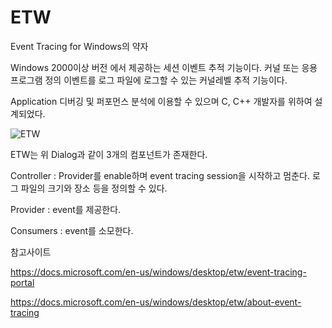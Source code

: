 # ETW

Event Tracing for Windows의 약자

Windows 2000이상 버전 에서 제공하는 세션 이벤트 추적 기능이다. 커널 또는 응용프로그램 정의 이벤트를 로그 파일에 로그할 수 있는 커널레벨 추적 기능이다.

Application 디버깅 및 퍼포먼스 분석에 이용할 수 있으며 C, C++ 개발자를 위하여 설계되었다.


![ETW](https://docs.microsoft.com/en-us/windows/desktop/etw/images/etdiag2.png)


ETW는 위 Dialog과 같이 3개의 컴포넌트가 존재한다.

Controller : Provider를 enable하며 event tracing session을 시작하고 멈춘다.
로그 파일의 크기와 장소 등을 정의할 수 있다. 

Provider : event를 제공한다.

Consumers : event를 소모한다.


참고사이트

https://docs.microsoft.com/en-us/windows/desktop/etw/event-tracing-portal

https://docs.microsoft.com/en-us/windows/desktop/etw/about-event-tracing


